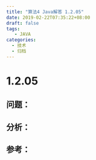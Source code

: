 ```yaml
---
title: "算法4 Java解答 1.2.05"
date: 2019-02-22T07:35:22+08:00
draft: false
tags:
   - JAVA
categories:
  - 技术
  - 归档
---
```



# 1.2.05

## 问题：


## 分析：


## 参考：


